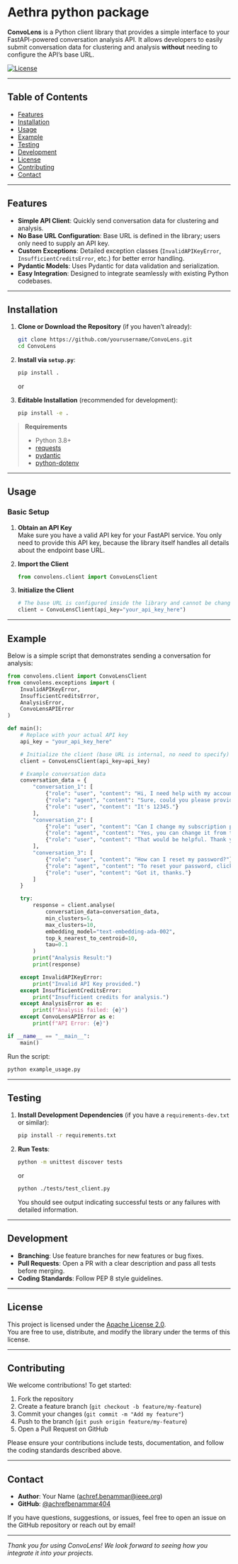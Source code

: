 # Aethra python package 

**ConvoLens** is a Python client library that provides a simple interface to your FastAPI-powered conversation analysis API. It allows developers to easily submit conversation data for clustering and analysis **without** needing to configure the API’s base URL.

[![License](https://img.shields.io/badge/license-Apache%202.0-blue.svg)](LICENSE)

---

## Table of Contents

- [Features](#features)
- [Installation](#installation)
- [Usage](#usage)
- [Example](#example)
- [Testing](#testing)
- [Development](#development)
- [License](#license)
- [Contributing](#contributing)
- [Contact](#contact)

---

## Features

- **Simple API Client**: Quickly send conversation data for clustering and analysis.
- **No Base URL Configuration**: Base URL is defined in the library; users only need to supply an API key.
- **Custom Exceptions**: Detailed exception classes (`InvalidAPIKeyError`, `InsufficientCreditsError`, etc.) for better error handling.
- **Pydantic Models**: Uses Pydantic for data validation and serialization.
- **Easy Integration**: Designed to integrate seamlessly with existing Python codebases.

---

## Installation

1. **Clone or Download the Repository** (if you haven’t already):
   ```bash
   git clone https://github.com/yourusername/ConvoLens.git
   cd ConvoLens
   ```

2. **Install via `setup.py`**:
   ```bash
   pip install .
   ```
   or

3. **Editable Installation** (recommended for development):
   ```bash
   pip install -e .
   ```

> **Requirements**  
> - Python 3.8+  
> - [requests](https://pypi.org/project/requests/)  
> - [pydantic](https://pypi.org/project/pydantic/)  
> - [python-dotenv](https://pypi.org/project/python-dotenv/)

---

## Usage

### Basic Setup

1. **Obtain an API Key**  
   Make sure you have a valid API key for your FastAPI service. You only need to provide this API key, because the library itself handles all details about the endpoint base URL.

2. **Import the Client**
   ```python
   from convolens.client import ConvoLensClient
   ```

3. **Initialize the Client**
   ```python
   # The base URL is configured inside the library and cannot be changed by users
   client = ConvoLensClient(api_key="your_api_key_here")
   ```

---

## Example

Below is a simple script that demonstrates sending a conversation for analysis:

```python
from convolens.client import ConvoLensClient
from convolens.exceptions import (
    InvalidAPIKeyError,
    InsufficientCreditsError,
    AnalysisError,
    ConvoLensAPIError
)

def main():
    # Replace with your actual API key
    api_key = "your_api_key_here"

    # Initialize the client (base URL is internal, no need to specify)
    client = ConvoLensClient(api_key=api_key)

    # Example conversation data
    conversation_data = {
        "conversation_1": [
            {"role": "user", "content": "Hi, I need help with my account."},
            {"role": "agent", "content": "Sure, could you please provide me with your account ID?"},
            {"role": "user", "content": "It's 12345."}
        ],
        "conversation_2": [
            {"role": "user", "content": "Can I change my subscription plan?"},
            {"role": "agent", "content": "Yes, you can change it from the settings page. Would you like me to guide you through the process?"},
            {"role": "user", "content": "That would be helpful. Thank you."}
        ],
        "conversation_3": [
            {"role": "user", "content": "How can I reset my password?"},
            {"role": "agent", "content": "To reset your password, click on 'Forgot Password' on the login page and follow the instructions."},
            {"role": "user", "content": "Got it, thanks."}
        ]
    }

    try:
        response = client.analyse(
            conversation_data=conversation_data,
            min_clusters=5,
            max_clusters=10,
            embedding_model="text-embedding-ada-002",
            top_k_nearest_to_centroid=10,
            tau=0.1
        )
        print("Analysis Result:")
        print(response)

    except InvalidAPIKeyError:
        print("Invalid API Key provided.")
    except InsufficientCreditsError:
        print("Insufficient credits for analysis.")
    except AnalysisError as e:
        print(f"Analysis failed: {e}")
    except ConvoLensAPIError as e:
        print(f"API Error: {e}")

if __name__ == "__main__":
    main()
```

Run the script:

```bash
python example_usage.py
```

---

## Testing

1. **Install Development Dependencies** (if you have a `requirements-dev.txt` or similar):
   ```bash
   pip install -r requirements.txt
   ```

2. **Run Tests**:
   ```bash
   python -m unittest discover tests
   ```
   or
   ```bash
   python ./tests/test_client.py
   ```
   You should see output indicating successful tests or any failures with detailed information.

---

## Development

- **Branching**: Use feature branches for new features or bug fixes.  
- **Pull Requests**: Open a PR with a clear description and pass all tests before merging.  
- **Coding Standards**: Follow PEP 8 style guidelines.

---

## License

This project is licensed under the [Apache License 2.0](LICENSE).  
You are free to use, distribute, and modify the library under the terms of this license.

---

## Contributing

We welcome contributions! To get started:

1. Fork the repository  
2. Create a feature branch (`git checkout -b feature/my-feature`)  
3. Commit your changes (`git commit -m "Add my feature"`)  
4. Push to the branch (`git push origin feature/my-feature`)  
5. Open a Pull Request on GitHub

Please ensure your contributions include tests, documentation, and follow the coding standards described above.

---

## Contact

- **Author**: Your Name (achref.benammar@ieee.org)  
- **GitHub**: [@achrefbenammar404](https://github.com/achrefbenammar404)

If you have questions, suggestions, or issues, feel free to open an issue on the GitHub repository or reach out by email!

---

_Thank you for using ConvoLens! We look forward to seeing how you integrate it into your projects._
